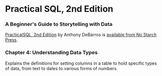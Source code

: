# Practical SQL, 2nd Edition
### A Beginner's Guide to Storytelling with Data

[PracticalSQL, 2nd Edition](https://nostarch.com/practical-sql-2nd-edition/) by Anthony DeBarros is [available from No Starch Press](https://nostarch.com/practical-sql-2nd-edition/).

### Chapter 4: Understanding Data Types

Explains the definitions for setting columns in a table to hold specific types of data, from text to dates to various forms of numbers.

